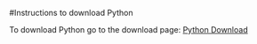 #Instructions to download Python

To download Python go to the download page: [Python Download](https://www.python.org/downloads/)
